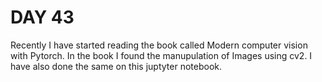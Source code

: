 # DAY 43
Recently I have started reading the book called Modern computer vision with Pytorch. In the book I found the manupulation of Images using cv2. I have also done the same on this juptyter notebook.
